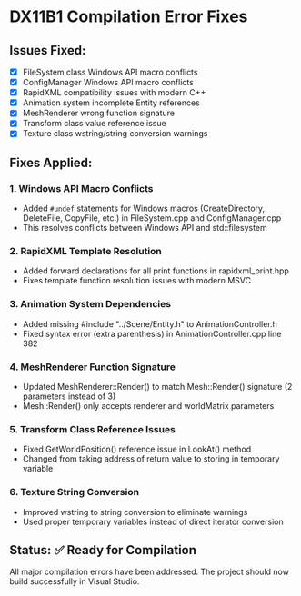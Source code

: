 # DX11B1 Compilation Error Fixes

## Issues Fixed:
- [x] FileSystem class Windows API macro conflicts
- [x] ConfigManager Windows API macro conflicts
- [x] RapidXML compatibility issues with modern C++
- [x] Animation system incomplete Entity references
- [x] MeshRenderer wrong function signature
- [x] Transform class value reference issue
- [x] Texture class wstring/string conversion warnings

## Fixes Applied:

### 1. Windows API Macro Conflicts
- Added `#undef` statements for Windows macros (CreateDirectory, DeleteFile, CopyFile, etc.) in FileSystem.cpp and ConfigManager.cpp
- This resolves conflicts between Windows API and std::filesystem

### 2. RapidXML Template Resolution
- Added forward declarations for all print functions in rapidxml_print.hpp
- Fixes template function resolution issues with modern MSVC

### 3. Animation System Dependencies
- Added missing #include "../Scene/Entity.h" to AnimationController.h
- Fixed syntax error (extra parenthesis) in AnimationController.cpp line 382

### 4. MeshRenderer Function Signature
- Updated MeshRenderer::Render() to match Mesh::Render() signature (2 parameters instead of 3)
- Mesh::Render() only accepts renderer and worldMatrix parameters

### 5. Transform Class Reference Issues
- Fixed GetWorldPosition() reference issue in LookAt() method
- Changed from taking address of return value to storing in temporary variable

### 6. Texture String Conversion
- Improved wstring to string conversion to eliminate warnings
- Used proper temporary variables instead of direct iterator conversion

## Status: ✅ Ready for Compilation
All major compilation errors have been addressed. The project should now build successfully in Visual Studio.
